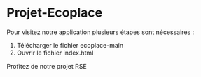 # Projet-Ecoplace

Pour visitez notre application plusieurs étapes sont nécessaires : 

1. Télécharger le fichier ecoplace-main
2. Ouvrir le fichier index.html

Profitez de notre projet RSE 

